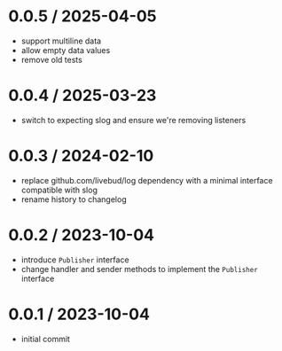 # 0.0.5 / 2025-04-05

- support multiline data
- allow empty data values
- remove old tests

# 0.0.4 / 2025-03-23

- switch to expecting slog and ensure we're removing listeners

# 0.0.3 / 2024-02-10

- replace github.com/livebud/log dependency with a minimal interface compatible with slog
- rename history to changelog

# 0.0.2 / 2023-10-04

- introduce `Publisher` interface
- change handler and sender methods to implement the `Publisher` interface

# 0.0.1 / 2023-10-04

- initial commit
